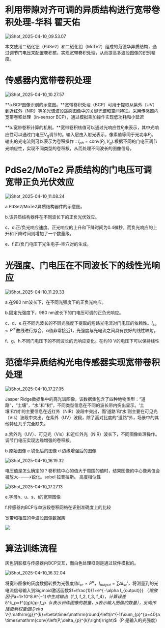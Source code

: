 # 利用带隙对齐可调的异质结构进行宽带卷积处理-华科 翟天佑

![iShot_2025-04-10_09.53.07](https://raw.githubusercontent.com/1910853272/image/master/img/202504100953329.png)

本文使用二硒化钯（PdSe2）和二硒化钼（MoTe2）组成的范德华异质结构，通过调节门电压来配置卷积核，实现宽带卷积处理，从而提高多波段图像的识别精度。

# 传感器内宽带卷积处理

![iShot_2025-04-10_10.27.57](https://raw.githubusercontent.com/1910853272/image/master/img/202504101028713.png)

**a.BCP图像识别的示意图。**宽带卷积处理（BCP）可用于提取从紫外（UV）到近红外（NIR）等多光谱波段遥感图像中的关键光谱和空间特征。采用传感器内宽带卷积处理（in-sensor BCP），通过模拟乘加操作实现低功耗和小延迟

**b.宽带卷积计算的机制。**宽带卷积核值可以通过光响应性$R_j$来表示，其中光响应性可以通过门电压$V_g$调节的。输入层由入射光表示，像素值等同于光功率$P_j$。输出的光电流则可以表示为卷积操作：$I_{ph}=\text{conv}(P_j, V_g)$.根据不同的门电压调节光响应性，实现不同类型的卷积核，从而处理不同波长的图像信号。

# PdSe2/MoTe2 异质结构的门电压可调宽带正负光伏效应

![iShot_2025-04-10_11.08.24](https://raw.githubusercontent.com/1910853272/image/master/img/202504101108214.png)

a.PdSe2/MoTe2异质结构器件的示意图。

b.该异质结构器件在不同波长下的正负光伏效应。

c、d.正/负光响应速度。正光响应的上升和下降时间为0.4微秒，而负光响应的上升和下降时间则增加了一个数量级。

e、f.正/负门电压下光生电子-空穴对的生成。

# 光强度、门电压在不同波长下的线性光响应

![iShot_2025-04-10_11.29.33](https://raw.githubusercontent.com/1910853272/image/master/img/202504101134491.png)

a.在980 nm波长下，在不同光强度下的正负光响应。

b.固定光强度下，980 nm波长下的门电压可调的正负光响应。

c、d、e.在不同光波长的不同光强度下提取的短路光电流对门电压的依赖性。$I_{sc}∝P^α$ 曲线进行拟合，α值非常接近1，光强度与光电流之间具有良好的线性映射。

f、g、h.不同门电压下的不同波长的光响应变化。在约10 V的电压下可以保持线性

# 范德华异质结构光电传感器实现宽带卷积处理

![iShot_2025-04-10_17.27.05](https://raw.githubusercontent.com/1910853272/image/master/img/202504101727654.png)

Jasper Ridge数据集中的高光谱图像，该数据集包含了四种地物类型：“道路”，“土壤”，“水”和“树”，不同类型信息在不同的波长带内突出显示。‘土壤’和‘树’的主要信息在近红外（NIR）波段中突出，而‘道路’和‘水’则主要在可见光（Vis）波段中突出。在紫外（UV）波段，除了高对比度的“道路”外，场景中的其他特征几乎完全缺失。

a.紫外光（UV）、可见光（Vis）和近红外光（NIR）波长下，不同图像处理操作。调节门电压实现边缘增强的卷积核。

b.原始图像 c.锐化后的图像 d.边缘增强后的图像

![iShot_2025-04-10_16.19.32](https://raw.githubusercontent.com/1910853272/image/master/img/202504101619275.png)

电压值是怎么确定的？卷积核中心的值大于周围的值时，结果图像的中心像素值会被放大---->锐化。sobel 拉普拉斯。 高度相似性

![iShot_2025-04-10_17.27.13](https://raw.githubusercontent.com/1910853272/image/master/img/202504101728303.png)

e.字母h、u、s、t的宽带图像

f.传感器内BCP与单波段卷积网络在识别准确度上的比较

宽带和相应的单波段图像数据集

![](https://raw.githubusercontent.com/1910853272/image/master/img/202504101728749.png)

# 算法训练流程

灰色阴影框与传感器内BCP交互，而白色处理框则是通过软件模拟的。

![iShot_2025-04-10_16.32.04](https://raw.githubusercontent.com/1910853272/image/master/img/202504101633878.png)

将宽带图像的灰度数据转换为光强度值$I_{sc}∝P^α$，$I_{output}=∑ΔI^i_{sc}$，将测量到的光电流信号输入到Sigmoid激活函数$f=\frac{1}{1+e^{−\alpha I_{output}}} $（缩放因子$a=1×10^8 A^{−1}$中生成输出$（f_1, f_2, f_3, f_4）$，计算误差$δ^k_p=f^{(g)k}_p-f_p$（k 表示训练图像的数量，p表示输入图像的数量），反向传播更新权重值$\Delta V_{\mathrm{g}}^{k}=\beta\times\mathrm{round}\left(n^{-1}\sum_{p}^{p=40}a\times\mathrm{conv}\left(P,\delta_{p}^{k}\right)\right)$（P 是输入的光强度）

